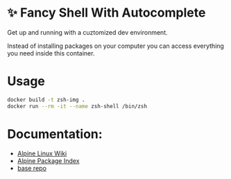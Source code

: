# ✨  Fancy Shell With Autocomplete
Get up and running with a cuztomized dev environment.

Instead of installing packages on your computer you can access everything you need inside this container. 


# Usage

```bash
docker build -t zsh-img .
docker run --rm -it --name zsh-shell /bin/zsh
```


# Documentation:

- [Alpine Linux Wiki](https://wiki.alpinelinux.org/wiki/Package_management)
- [Alpine Package Index](https://pkgs.alpinelinux.org/packages)
- [base repo](https://gist.github.com/kevin-smets/8568070)
